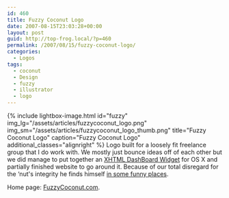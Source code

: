 ```yaml
---
id: 460
title: Fuzzy Coconut Logo
date: 2007-08-15T23:03:28+00:00
layout: post
guid: http://top-frog.local/?p=460
permalink: /2007/08/15/fuzzy-coconut-logo/
categories:
  - Logos
tags:
  - coconut
  - Design
  - fuzzy
  - illustrator
  - logo
---
```


{% include lightbox-image.html 
  id="fuzzy"
  img_lg="/assets/articles/fuzzycoconut_logo.png"
  img_sm="/assets/articles/fuzzycoconut_logo_thumb.png"
  title="Fuzzy Coconut Logo"
  caption="Fuzzy Coconut Logo"
  additional_classes="alignright"
%} Logo built for a loosely fit freelance group that I do work with. We mostly just bounce ideas off of each other but we did manage to put together an [XHTML DashBoard Widget](http://www.fuzzycoconut.com/widget/) for OS X and partially finished website to go around it. Because of our total disregard for the &#8216;nut's integrity he finds himself [in some funny places](/assets/articles/fuzz_u.png "Fuzzy University. Give us yer dough!").

Home page: [FuzzyCoconut.com](http://www.fuzzycoconut.com/).